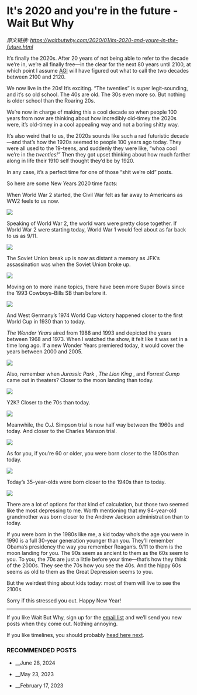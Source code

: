 # It's 2020 and you're in the future - Wait But Why

_原文链接: <https://waitbutwhy.com/2020/01/its-2020-and-youre-in-the-future.html>_

It’s finally the 2020s. After 20 years of not being able to refer to the decade we’re in, we’re all finally free—in the clear for the next 80 years until 2100, at which point I assume [AGI](https://waitbutwhy.com/2015/01/artificial-intelligence-revolution-1.html) will have figured out what to call the two decades between 2100 and 2120. 

We now live in the 20s! It’s exciting. “The twenties” is super legit-sounding, and it’s so old school. The 40s are old. The 30s even more so. But nothing is older school than the Roaring 20s.

We’re now in charge of making this a cool decade so when people 100 years from now are thinking about how incredibly old-timey the 2020s were, it’s old-timey in a cool appealing way and not a boring shitty way.

It’s also weird that to us, the 2020s sounds like such a rad futuristic decade—and that’s how the 1920s seemed to people 100 years ago today. They were all used to the 19-teens, and suddenly they were like, “whoa cool we’re in the _twenties!”_ Then they got upset thinking about how much farther along in life their 1910 self thought they’d be by 1920.

In any case, it’s a perfect time for one of those “shit we’re old” posts.

So here are some New Years 2020 time facts:

When World War 2 started, the Civil War felt as far away to Americans as WW2 feels to us now.

[![](https://waitbutwhy.com/wp-content/uploads/2020/01/1-1.png)](https://waitbutwhy.com/wp-content/uploads/2020/01/1-1.png)

Speaking of World War 2, the world wars were pretty close together. If World War 2 were starting today, World War 1 would feel about as far back to us as 9/11.

[![](https://waitbutwhy.com/wp-content/uploads/2020/01/7.png)](https://waitbutwhy.com/wp-content/uploads/2020/01/7.png)

The Soviet Union break up is now as distant a memory as JFK’s assassination was when the Soviet Union broke up.

[![](https://waitbutwhy.com/wp-content/uploads/2020/01/3-1.png)](https://waitbutwhy.com/wp-content/uploads/2020/01/3-1.png)

Moving on to more inane topics, there have been more Super Bowls since the 1993 Cowboys–Bills SB than before it.

[![](https://waitbutwhy.com/wp-content/uploads/2020/01/2.png)](https://waitbutwhy.com/wp-content/uploads/2020/01/2.png)

And West Germany’s 1974 World Cup victory happened closer to the first World Cup in 1930 than to today.

_The Wonder Years_ aired from 1988 and 1993 and depicted the years between 1968 and 1973. When I watched the show, it felt like it was set in a time long ago. If a new Wonder Years premiered today, it would cover the years between 2000 and 2005.

[![](https://waitbutwhy.com/wp-content/uploads/2020/01/6-1.png)](https://waitbutwhy.com/wp-content/uploads/2020/01/6-1.png)

Also, remember when _Jurassic Park_ , _The Lion King_ , and _Forrest Gump_ came out in theaters? Closer to the moon landing than today.

[![](https://waitbutwhy.com/wp-content/uploads/2020/01/8.png)](https://waitbutwhy.com/wp-content/uploads/2020/01/8.png)

Y2K? Closer to the 70s than today.

[![](https://waitbutwhy.com/wp-content/uploads/2020/01/9-1.png)](https://waitbutwhy.com/wp-content/uploads/2020/01/9-1.png)

Meanwhile, the O.J. Simpson trial is now half way between the 1960s and today. And closer to the Charles Manson trial.

[![](https://waitbutwhy.com/wp-content/uploads/2020/01/10-2.png)](https://waitbutwhy.com/wp-content/uploads/2020/01/10-2.png)

As for you, if you’re 60 or older, you were born closer to the 1800s than today.

[![](https://waitbutwhy.com/wp-content/uploads/2020/01/4-1.png)](https://waitbutwhy.com/wp-content/uploads/2020/01/4-1.png)

Today’s 35-year-olds were born closer to the 1940s than to today. 

[![](https://waitbutwhy.com/wp-content/uploads/2020/01/5-1.png)](https://waitbutwhy.com/wp-content/uploads/2020/01/5-1.png)

There are a lot of options for that kind of calculation, but those two seemed like the most depressing to me. Worth mentioning that my 94-year-old grandmother was born closer to the Andrew Jackson administration than to today.

If you were born in the 1980s like me, a kid today who’s the age you were in 1990 is a full 30-year generation younger than you. They’ll remember Obama’s presidency the way you remember Reagan’s. 9/11 to them is the moon landing for you. The 90s seem as ancient to them as the 60s seem to you. To you, the 70s are just a little before your time—that’s how they think of the 2000s. They see the 70s how you see the 40s. And the hippy 60s seems as old to them as the Great Depression seems to you. 

But the weirdest thing about kids today: most of them will live to see the 2100s.

Sorry if this stressed you out. Happy New Year!

___________

If you like Wait But Why, sign up for the [email list](https://mailchi.mp/waitbutwhy/email-signup) and we’ll send you new posts when they come out. Nothing annoying.

If you like timelines, you should probably [head here next](https://waitbutwhy.com/2013/08/putting-time-in-perspective.html).

### RECOMMENDED POSTS

  * __June 28, 2024

  * __May 23, 2023

  * __February 17, 2023



